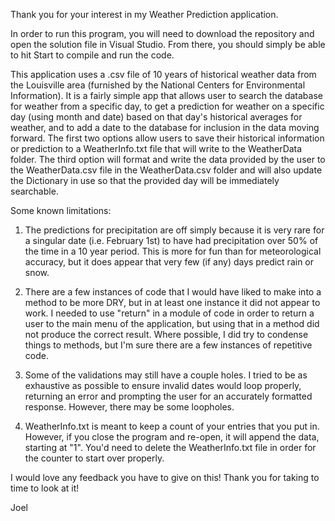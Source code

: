 Thank you for your interest in my Weather Prediction application. 

In order to run this program, you will need to download the repository and open the solution file in Visual Studio. From there, you should simply be able to hit Start to compile and run the code. 

This application uses a .csv file of 10 years of historical weather data from the Louisville area (furnished by the National Centers for Environmental Information). It is a fairly simple app that allows user to search the database for weather from a specific day, to get a prediction for weather on a specific day (using month and date) based on that day's historical averages for weather, and to add a date to the database for inclusion in the data moving forward. The first two options allow users to save their historical information or prediction to a WeatherInfo.txt file that will write to the WeatherData folder. The third option will format and write the data provided by the user to the WeatherData.csv file in the WeatherData.csv folder and will also update the Dictionary in use so that the provided day will be immediately searchable. 

Some known limitations: 

1. The predictions for precipitation are off simply because it is very rare for a singular date (i.e. February 1st) to have had precipitation over 50% of the time in a 10 year period. This is more for fun than for meteorological accuracy, but it does appear that very few (if any) days predict rain or snow.

2. There are a few instances of code that I would have liked to make into a method to be more DRY, but in at least one instance it did not appear to work. I needed to use "return" in a module of code in order to return a user to the main menu of the application, but using that in a method did not produce the correct result. Where possible, I did try to condense things to methods, but I'm sure there are a few instances of repetitive code. 

3. Some of the validations may still have a couple holes. I tried to be as exhaustive as possible to ensure invalid dates would loop properly, returning an error and prompting the user for an accurately formatted response. However, there may be some loopholes.

4. WeatherInfo.txt is meant to keep a count of your entries that you put in. However, if you close the program and re-open, it will append the data, starting at "1". You'd need to delete the WeatherInfo.txt file in order for the counter to start over properly.

I would love any feedback you have to give on this! Thank you for taking to time to look at it!

Joel
